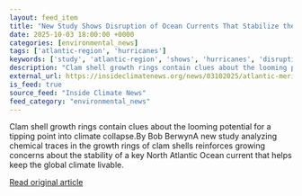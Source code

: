 ```yaml
---
layout: feed_item
title: "New Study Shows Disruption of Ocean Currents That Stabilize the Global Climate"
date: 2025-10-03 18:00:00 +0000
categories: [environmental_news]
tags: ['atlantic-region', 'hurricanes']
keywords: ['study', 'atlantic-region', 'shows', 'hurricanes', 'disruption']
description: "Clam shell growth rings contain clues about the looming potential for a tipping point into climate collapse"
external_url: https://insideclimatenews.org/news/03102025/atlantic-meridional-overturning-current-disruption/
is_feed: true
source_feed: "Inside Climate News"
feed_category: "environmental_news"
---
```


Clam shell growth rings contain clues about the looming potential for a tipping point into climate collapse.By Bob BerwynA new study analyzing chemical traces in the growth rings of clam shells reinforces growing concerns about the stability of a key North Atlantic Ocean current that helps keep the global climate livable.&nbsp;

[Read original article](https://insideclimatenews.org/news/03102025/atlantic-meridional-overturning-current-disruption/)
